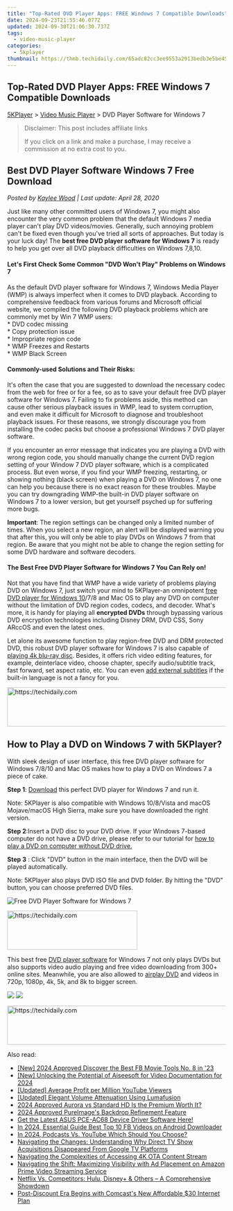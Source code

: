 ```yaml
---
title: "Top-Rated DVD Player Apps: FREE Windows 7 Compatible Downloads"
date: 2024-09-23T21:55:46.077Z
updated: 2024-09-30T21:06:30.737Z
tags:
  - video-music-player
categories:
  - 5kplayer
thumbnail: https://thmb.techidaily.com/65adc82cc3ee9553a2913bedb3e5be45ee26dcc59c4f9c7a17769ed9f017e2ee.jpg
---
```


## Top-Rated DVD Player Apps: FREE Windows 7 Compatible Downloads

[5KPlayer](https://tools.techidaily.com/5kplayer/products/) \> [Video Music Player](https://tools.techidaily.com/5kplayer/video-music-player/) \> DVD Player Software for Windows 7

>  Disclaimer: This post includes affiliate links
>
>  If you click on a link and make a purchase, I may receive a commission at no extra cost to you.
>

## Best DVD Player Software Windows 7 Free Download

 _Posted by [Kaylee Wood](https://www.quora.com/profile/Amanda-Hu-21) | Last update: April 28, 2020_

Just like many other committed users of Windows 7, you might also encounter the very common problem that the default Windows 7 media player can't play DVD videos/movies. Generally, such annoying problem can't be fixed even though you've tried all sorts of approaches. But today is your luck day! The **best free DVD player software for Windows 7** is ready to help you get over all DVD playback difficulties on Windows 7,8,10.

#### **Let's First Check Some Common "DVD Won't Play" Problems on Windows 7**

As the default DVD player software for Windows 7, Windows Media Player (WMP) is always imperfect when it comes to DVD playback. According to comprehensive feedback from various forums and Microsoft official website, we compiled the following DVD playback problems which are commonly met by Win 7 WMP users:  
 \* DVD codec missing   
 \* Copy protection issue  
 \* Impropriate region code  
 \* WMP Freezes and Restarts  
 \* WMP Black Screen

#### **Commonly-used Solutions and Their Risks:**

It's often the case that you are suggested to download the necessary codec from the web for free or for a fee, so as to save your default free DVD player software for Windows 7\. Failing to fix problems aside, this method can cause other serious playback issues in WMP, lead to system corruption, and even make it difficult for Microsoft to diagnose and troubleshoot playback issues. For these reasons, we strongly discourage you from installing the codec packs but choose a professional Windows 7 DVD player software.

If you encounter an error message that indicates you are playing a DVD with wrong region code, you should manually change the current DVD region setting of your Window 7 DVD player software, which is a complicated process. But even worse, if you find your WMP freezing, restarting, or showing nothing (black screen) when playing a DVD on Windows 7, no one can help you because there is no exact reason for these troubles. Maybe you can try downgrading WMP-the built-in DVD player software on Windows 7 to a lower version, but get yourself psyched up for suffering more bugs.

**Important**: The region settings can be changed only a limited number of times. When you select a new region, an alert will be displayed warning you that after this, you will only be able to play DVDs on Windows 7 from that region. Be aware that you might not be able to change the region setting for some DVD hardware and software decoders.

#### **The Best Free DVD Player Software for Windows 7 You Can Rely on!**

Not that you have find that WMP have a wide variety of problems playing DVD on Windows 7, just switch your mind to 5KPlayer-an omnipotent [free DVD player for Windows 10](https://tools.techidaily.com/5kplayer/video-music-player/)/7/8 and Mac OS to play any DVD on computer without the limitation of DVD region codes, codecs, and decoder. What's more, it is handy for playing all **encrypted DVDs** through bypassing various DVD encryption technologies including Disney DRM, DVD CSS, Sony ARccOS and even the latest ones.

Let alone its awesome function to play region-free DVD and DRM protected DVD, this robust DVD player software for Windows 7 is also capable of [playing 4k blu-ray disc](https://tools.techidaily.com/5kplayer/video-music-player/). Besides, it offers rich video editing features, for example, deinterlace video, choose chapter, specify audio/subtitle track, fast forward, set aspect ratio, etc. You can even [add external subtitles](https://tools.techidaily.com/5kplayer/video-music-player/) if the built-in language is not a fancy for you. 

<!-- affiliate ads begin -->
<a href="https://appsumo.8odi.net/c/5597632/2123734/7443" target="_top" id="2123734">
  <img src="//a.impactradius-go.com/display-ad/7443-2123734" border="0" alt="https://techidaily.com" width="728" height="90"/>
</a>
<img height="0" width="0" src="https://appsumo.8odi.net/i/5597632/2123734/7443" style="position:absolute;visibility:hidden;" border="0" />
<!-- affiliate ads end -->

## How to Play a DVD on Windows 7 with 5KPlayer?

With sleek design of user interface, this free DVD player software for Windows 7/8/10 and Mac OS makes how to play a DVD on Windows 7 a piece of cake. 

**Step 1**: [Download](https://tools.techidaily.com/5kplayer/products/) this perfect DVD player for Windows 7 and run it.

Note: 5KPlayer is also compatible with Windows 10/8/Vista and macOS Mojave/macOS High Sierra, make sure you have downloaded the right version.

**Step 2**:Insert a DVD disc to your DVD drive. If your Windows 7-based computer do not have a DVD drive, please refer to our tutorial for [how to play a DVD on computer without DVD drive.](https://tools.techidaily.com/5kplayer/video-music-player/)

**Step 3** : Click "DVD" button in the main interface, then the DVD will be played automatically.

Note: 5KPlayer also plays DVD ISO file and DVD folder. By hitting the "DVD" button, you can choose preferred DVD files.

![Free DVD Player Software for Windows 7](https://www.5kplayer.com/video-music-player/img/dvd-player.jpg) 

<!-- affiliate ads begin -->
<a href="https://aligracehair.sjv.io/c/5597632/2036467/19272" target="_top" id="2036467">
  <img src="//a.impactradius-go.com/display-ad/19272-2036467" border="0" alt="https://techidaily.com" width="300" height="90"/>
</a>
<img height="0" width="0" src="https://aligracehair.sjv.io/i/5597632/2036467/19272" style="position:absolute;visibility:hidden;" border="0" />
<!-- affiliate ads end -->

This best free [DVD player software](https://tools.techidaily.com/5kplayer/video-music-player/) for Windows 7 not only plays DVDs but also supports video audio playing and free video downloading from 300+ online sites. Meanwhile, you are also allowed to [airplay DVD](https://tools.techidaily.com/5kplayer/airplay/) and videos in 720p, 1080p, 4k, 5k, and 8k to bigger screen.

[![](https://www.5kplayer.com/video-music-player/../button/freedownbackwin.png)](https://tools.techidaily.com/5kplayer/products/) [![](https://www.5kplayer.com/video-music-player/../button/freedownbackmac.png)](https://tools.techidaily.com/5kplayer/products/)

<!-- affiliate ads begin -->
<a href="https://appsumo.8odi.net/c/5597632/2144288/7443" target="_top" id="2144288">
  <img src="//a.impactradius-go.com/display-ad/7443-2144288" border="0" alt="https://techidaily.com" width="728" height="90"/>
</a>
<img height="0" width="0" src="https://appsumo.8odi.net/i/5597632/2144288/7443" style="position:absolute;visibility:hidden;" border="0" />
<!-- affiliate ads end -->

<ins class="adsbygoogle"
     style="display:block"
     data-ad-format="autorelaxed"
     data-ad-client="ca-pub-7571918770474297"
     data-ad-slot="1223367746"></ins>

<ins class="adsbygoogle"
     style="display:block"
     data-ad-client="ca-pub-7571918770474297"
     data-ad-slot="8358498916"
     data-ad-format="auto"
     data-full-width-responsive="true"></ins>

<span class="atpl-alsoreadstyle">Also read:</span>
<div><ul>
<li><a href="https://facebook-clips.techidaily.com/new-2024-approved-discover-the-best-fb-movie-tools-no-8-in-23/"><u>[New] 2024 Approved Discover the Best FB Movie Tools No. 8 in '23</u></a></li>
<li><a href="https://desktop-recording.techidaily.com/new-unlocking-the-potential-of-aiseesoft-for-video-documentation-for-2024/"><u>[New] Unlocking the Potential of Aiseesoft for Video Documentation for 2024</u></a></li>
<li><a href="https://youtube-sure.techidaily.com/ed-average-profit-per-million-youtube-viewers/"><u>[Updated] Average Profit per Million YouTube Viewers</u></a></li>
<li><a href="https://article-files.techidaily.com/updated-elegant-volume-attenuation-using-lumafusion/"><u>[Updated] Elegant Volume Attenuation Using Lumafusion</u></a></li>
<li><a href="https://fox-links.techidaily.com/2024-approved-aurora-vs-standard-hd-is-the-premium-worth-it/"><u>2024 Approved Aurora vs Standard HD Is the Premium Worth It?</u></a></li>
<li><a href="https://extra-approaches.techidaily.com/2024-approved-pureimages-backdrop-refinement-feature/"><u>2024 Approved PureImage's Backdrop Refinement Feature</u></a></li>
<li><a href="https://win-dash.techidaily.com/get-the-latest-asus-pce-ac68-device-driver-software-here/"><u>Get the Latest ASUS PCE-AC68 Device Driver Software Here!</u></a></li>
<li><a href="https://facebook-video-recording.techidaily.com/in-2024-essential-guide-best-top-10-fb-videos-on-android-downloader/"><u>In 2024, Essential Guide Best Top 10 FB Videos on Android Downloader</u></a></li>
<li><a href="https://extra-skills.techidaily.com/in-2024-podcasts-vs-youtube-which-should-you-choose/"><u>In 2024, Podcasts Vs. YouTube Which Should You Choose?</u></a></li>
<li><a href="https://media-tips.techidaily.com/navigating-the-changes-understanding-why-direct-tv-show-acquisitions-disappeared-from-google-tv-platforms/"><u>Navigating the Changes: Understanding Why Direct TV Show Acquisitions Disappeared From Google TV Platforms</u></a></li>
<li><a href="https://media-tips.techidaily.com/navigating-the-complexities-of-accessing-4k-ota-content-stream/"><u>Navigating the Complexities of Accessing 4K OTA Content Stream</u></a></li>
<li><a href="https://media-tips.techidaily.com/navigating-the-shift-maximizing-visibility-with-ad-placement-on-amazon-prime-video-streaming-service/"><u>Navigating the Shift: Maximizing Visibility with Ad Placement on Amazon Prime Video Streaming Service</u></a></li>
<li><a href="https://media-tips.techidaily.com/netflix-vs-competitors-hulu-disneyplus-and-others-a-comprehensive-showdown/"><u>Netflix Vs. Competitors: Hulu, Disney+ & Others – A Comprehensive Showdown</u></a></li>
<li><a href="https://media-tips.techidaily.com/post-discount-era-begins-with-comcasts-new-affordable-30-internet-plan/"><u>Post-Discount Era Begins with Comcast's New Affordable $30 Internet Plan</u></a></li>
</ul></div>

